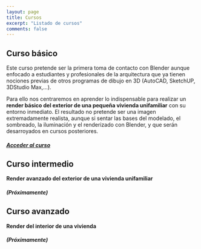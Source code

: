 ```yaml
---
layout: page
title: Cursos
excerpt: "Listado de cursos"
comments: false
---
```


## Curso básico

Este curso pretende ser la primera toma de contacto con Blender aunque enfocado a estudiantes y profesionales de la arquitectura que ya tienen nociones previas de otros programas de dibujo en 3D (AutoCAD, SketchUP, 3DStudio Max,...).

Para ello nos centraremos en aprender lo indispensable para realizar un **render básico del exterior de una pequeña vivienda unifamiliar** con su entorno inmediato. El resultado no pretende ser una imagen extremadamente realista, aunque si sentar las bases del modelado, el sombreado, la iluminación y el renderizado con Blender, y que serán desarroyados en cursos posteriores.

##### [Acceder al curso](/AconB/projects/cursobasico)


## Curso intermedio

**Render avanzado del exterior de una vivienda unifamiliar**

##### (Próximamente)


## Curso avanzado

**Render del interior de una vivienda**

##### (Próximamente)